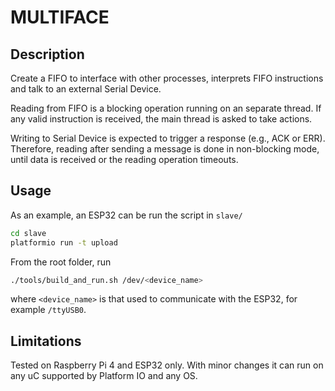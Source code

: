 # MULTIFACE

## Description
Create a FIFO to interface with other processes, interprets FIFO instructions
and talk to an external Serial Device.

Reading from FIFO is a blocking operation running on an separate thread. If any
valid instruction is received, the main thread is asked to take actions.

Writing to Serial Device is expected to trigger a response (e.g., ACK or ERR).
Therefore, reading after sending a message is done in non-blocking mode, until
data is received or the reading operation timeouts.

## Usage
As an example, an ESP32 can be run the script in `slave/`

```bash
cd slave
platformio run -t upload
```

From the root folder, run
```bash
./tools/build_and_run.sh /dev/<device_name>
```
where `<device_name>` is that used to communicate with the ESP32, for example
`/ttyUSB0`.

## Limitations
Tested on Raspberry Pi 4 and ESP32 only. With minor changes it can run on any
uC supported by Platform IO and any OS.

